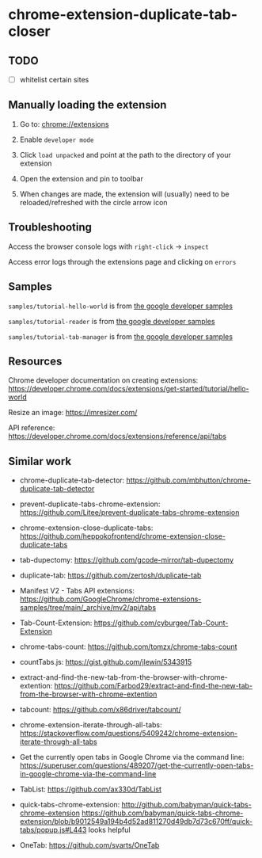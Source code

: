 # chrome-extension-duplicate-tab-closer

## TODO

-[ ] whitelist certain sites


## Manually loading the extension

1. Go to: <chrome://extensions>

2. Enable `developer mode`

3. Click `load unpacked` and point at the path to the directory of your extension

4. Open the extension and pin to toolbar

5. When changes are made, the extension will (usually) need to be reloaded/refreshed with the circle arrow icon

## Troubleshooting

Access the browser console logs with `right-click` -> `inspect`

Access error logs through the extensions page and clicking on `errors`

## Samples

`samples/tutorial-hello-world` is from [the google developer samples](https://developer.chrome.com/docs/extensions/get-started/tutorial/hello-world)

`samples/tutorial-reader` is from [the google developer samples](https://developer.chrome.com/docs/extensions/get-started/tutorial/scripts-on-every-tab)

`samples/tutorial-tab-manager` is from [the google developer samples](https://developer.chrome.com/docs/extensions/get-started/tutorial/popup-tabs-manager)


## Resources

Chrome developer documentation on creating extensions: <https://developer.chrome.com/docs/extensions/get-started/tutorial/hello-world>

Resize an image: <https://imresizer.com/>

API reference: <https://developer.chrome.com/docs/extensions/reference/api/tabs>

## Similar work

- chrome-duplicate-tab-detector: <https://github.com/mbhutton/chrome-duplicate-tab-detector>

- prevent-duplicate-tabs-chrome-extension: <https://github.com/Litee/prevent-duplicate-tabs-chrome-extension>

- chrome-extension-close-duplicate-tabs: <https://github.com/heppokofrontend/chrome-extension-close-duplicate-tabs>

- tab-dupectomy: <https://github.com/gcode-mirror/tab-dupectomy>

- duplicate-tab: <https://github.com/zertosh/duplicate-tab>

- Manifest V2 - Tabs API extensions: <https://github.com/GoogleChrome/chrome-extensions-samples/tree/main/_archive/mv2/api/tabs>

- Tab-Count-Extension: <https://github.com/cyburgee/Tab-Count-Extension>

- chrome-tabs-count: <https://github.com/tomzx/chrome-tabs-count>

- countTabs.js: <https://gist.github.com/jlewin/5343915>

- extract-and-find-the-new-tab-from-the-browser-with-chrome-extention: <https://github.com/Farbod29/extract-and-find-the-new-tab-from-the-browser-with-chrome-extention>

- tabcount: <https://github.com/x86driver/tabcount/>

- chrome-extension-iterate-through-all-tabs: <https://stackoverflow.com/questions/5409242/chrome-extension-iterate-through-all-tabs>

- Get the currently open tabs in Google Chrome via the command line: <https://superuser.com/questions/489207/get-the-currently-open-tabs-in-google-chrome-via-the-command-line>

- TabList: <https://github.com/ax330d/TabList>

- quick-tabs-chrome-extension: <http://github.com/babyman/quick-tabs-chrome-extension>
https://github.com/babyman/quick-tabs-chrome-extension/blob/b9012549a194b4d52ad811270d49db7d73c670ff/quick-tabs/popup.js#L443 looks helpful

- OneTab: <https://github.com/svarts/OneTab>






